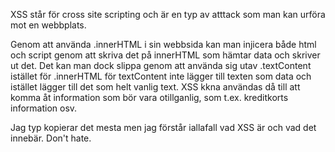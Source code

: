 XSS står för cross site scripting och är en typ av atttack som man kan urföra mot en webbplats.

Genom att använda .innerHTML i sin webbsida kan man injicera både html och script genom att skriva det på innerHTML som hämtar data och skriver ut det.
Det kan man dock slippa genom att använda sig utav .textContent istället för .innerHTML för textContent inte lägger till texten som data och istället lägger till det som helt vanlig text. XSS kkna användas då till att komma åt information som bör vara otillganlig, som t.ex. kreditkorts information osv.

Jag typ kopierar det mesta men jag förstår iallafall vad XSS är och vad det innebär. Don't hate.